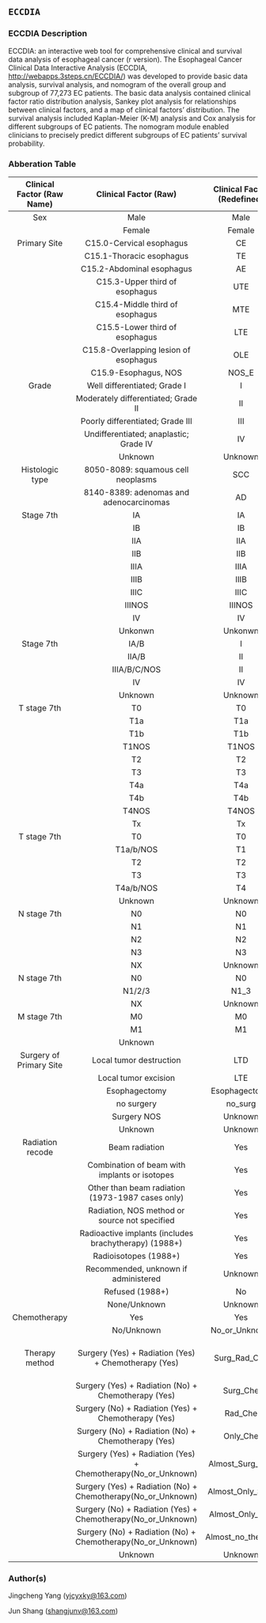## `ECCDIA`
### ECCDIA Description
ECCDIA: an interactive web tool for comprehensive clinical and survival data analysis of esophageal cancer  (r version). The Esophageal Cancer Clinical Data Interactive Analysis (ECCDIA, <http://webapps.3steps.cn/ECCDIA/>) was developed to provide basic data analysis, survival analysis, and nomogram of the overall group and subgroup of 77,273 EC patients. The basic data analysis contained clinical factor ratio distribution analysis, Sankey plot analysis for relationships between clinical factors, and a map of clinical factors’ distribution. The survival analysis included Kaplan-Meier (K-M) analysis and Cox analysis for different subgroups of EC patients. The nomogram module enabled clinicians to precisely predict different subgroups of EC patients’ survival probability.

###  Abberation Table

| Clinical Factor (Raw Name) | Clinical Factor (Raw)                                        | Clinical Factor (Redefined) | Clinical Factor (Redefine Name)                              |
| :-: | :-: | :-: | :-: |
| Sex                        | Male                                                         | Male                       | Sex                                                          |
|                            | Female                                                       | Female                     |                                                              |
| Primary Site               | C15.0-Cervical esophagus                                     | CE                         | Primary_Site                                                 |
|                            | C15.1-Thoracic esophagus                                     | TE                         |                                                              |
|                            | C15.2-Abdominal esophagus                                    | AE                         |                                                              |
|                            | C15.3-Upper third of esophagus                               | UTE                        |                                                              |
|                            | C15.4-Middle third of esophagus                              | MTE                        |                                                              |
|                            | C15.5-Lower third of esophagus                               | LTE                        |                                                              |
|                            | C15.8-Overlapping lesion of esophagus                        | OLE                        |                                                              |
|                            | C15.9-Esophagus, NOS                                         | NOS_E                      |                                                              |
| Grade                      | Well differentiated; Grade I                                 | I                          |                                                              |
|                            | Moderately differentiated; Grade II                          | II                         |                                                              |
|                            | Poorly differentiated; Grade III                             | III                        |                                                              |
|                            | Undifferentiated; anaplastic; Grade IV                       | IV                         |                                                              |
|                            | Unknown                                                      | Unknown                    |                                                              |
| Histologic type            | 8050-8089: squamous cell neoplasms                           | SCC                        | Histologic_type                                              |
|                            | 8140-8389: adenomas and adenocarcinomas                      | AD                         |                                                              |
| Stage 7th                  | IA                                                           | IA                         | Stage_9_group                                                |
|                            | IB                                                           | IB                         |                                                              |
|                            | IIA                                                          | IIA                        |                                                              |
|                            | IIB                                                          | IIB                        |                                                              |
|                            | IIIA                                                         | IIIA                       |                                                              |
|                            | IIIB                                                         | IIIB                       |                                                              |
|                            | IIIC                                                         | IIIC                       |                                                              |
|                            | IIINOS                                                       | IIINOS                     |                                                              |
|                            | IV                                                           | IV                         |                                                              |
|                            | Unkonwn                                                      | Unkonwn                    |                                                              |
| Stage 7th                  | IA/B                                                         | I                          | Stage_4_group                                                |
|                            | IIA/B                                                        | II                         |                                                              |
|                            | IIIA/B/C/NOS                                                 | II                         |                                                              |
|                            | IV                                                           | IV                         |                                                              |
|                            | Unknown                                                      | Unknown                    |                                                              |
| T stage 7th                | T0                                                           | T0                         | T_9_group                                                    |
|                            | T1a                                                          | T1a                        |                                                              |
|                            | T1b                                                          | T1b                        |                                                              |
|                            | T1NOS                                                        | T1NOS                      |                                                              |
|                            | T2                                                           | T2                         |                                                              |
|                            | T3                                                           | T3                         |                                                              |
|                            | T4a                                                          | T4a                        |                                                              |
|                            | T4b                                                          | T4b                        |                                                              |
|                            | T4NOS                                                        | T4NOS                      |                                                              |
|                            | Tx                                                           | Tx                         |                                                              |
| T stage 7th                | T0                                                           | T0                         | T_5_group                                                    |
|                            | T1a/b/NOS                                                    | T1                         |                                                              |
|                            | T2                                                           | T2                         |                                                              |
|                            | T3                                                           | T3                         |                                                              |
|                            | T4a/b/NOS                                                    | T4                         |                                                              |
|                            | Unknown                                                      | Unknown                    |                                                              |
| N stage 7th                | N0                                                           | N0                         | N_4_group                                                    |
|                            | N1                                                           | N1                         |                                                              |
|                            | N2                                                           | N2                         |                                                              |
|                            | N3                                                           | N3                         |                                                              |
|                            | NX                                                           | Unknown                    |                                                              |
| N stage 7th                | N0                                                           | N0                         | N_2_group                                                    |
|                            | N1/2/3                                                       | N1_3                       |                                                              |
|                            | NX                                                           | Unknown                    |                                                              |
| M stage 7th                | M0                                                           | M0                         | M                                                            |
|                            | M1                                                           | M1                         |                                                              |
|                            | Unknown                                                      |                            |                                                              |
| Surgery of Primary Site    | Local tumor destruction                                      | LTD                        | Surgery_of_Primary_Site                                      |
|                            | Local tumor excision                                         | LTE                        |                                                              |
|                            | Esophagectomy                                                | Esophagectomy              |                                                              |
|                            | no surgery                                                   | no_surg                    |                                                              |
|                            | Surgery NOS                                                  | Unknown                    |                                                              |
|                            | Unknown                                                      | Unknown                    |                                                              |
| Radiation recode           | Beam radiation                                               | Yes                        | Radiation_recode                                             |
|                            | Combination of beam with implants or isotopes                | Yes                        |                                                              |
|                            | Other than beam radiation (1973-1987 cases only)             | Yes                        |                                                              |
|                            | Radiation, NOS  method or source not specified               | Yes                        |                                                              |
|                            | Radioactive implants (includes brachytherapy) (1988+)        | Yes                        |                                                              |
|                            | Radioisotopes (1988+)                                        | Yes                        |                                                              |
|                            | Recommended, unknown if administered                         | Unknown                    |                                                              |
|                            | Refused (1988+)                                              | No                         |                                                              |
|                            | None/Unknown                                                 | Unknown                    |                                                              |
| Chemotherapy               | Yes                                                          | Yes                        | Chemotherapy                                                 |
|                            | No/Unknown                                                   | No_or_Unknown              |                                                              |
| Therapy method             | Surgery (Yes) + Radiation (Yes) + Chemotherapy (Yes)         | Surg_Rad_Che               | Therapy_method (based on surgey, radiation and Chemotherapy) |
|                            | Surgery (Yes) + Radiation (No) + Chemotherapy (Yes)          | Surg_Che                   |                                                              |
|                            | Surgery (No) + Radiation (Yes) + Chemotherapy (Yes)          | Rad_Che                    |                                                              |
|                            | Surgery (No) + Radiation (No) + Chemotherapy (Yes)           | Only_Che                   |                                                              |
|                            | Surgery (Yes) + Radiation (Yes) + Chemotherapy(No_or_Unknown) | Almost_Surg_Rad            |                                                              |
|                            | Surgery (Yes) + Radiation (No) + Chemotherapy(No_or_Unknown) | Almost_Only_Surg           |                                                              |
|                            | Surgery (No) + Radiation (Yes) + Chemotherapy(No_or_Unknown) | Almost_Only_Rad            |                                                              |
|                            | Surgery (No) + Radiation (No) + Chemotherapy(No_or_Unknown)  | Almost_no_therapy          |                                                              |
|                            | Unknown                                                      | Unknown                    |                                                              |



### Author(s)

Jingcheng Yang (yjcyxky@163.com)

Jun Shang (shangjunv@163.com)